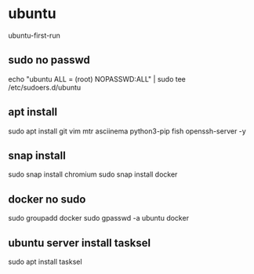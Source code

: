 # ubuntu
ubuntu-first-run

## sudo no passwd
echo "ubuntu ALL = (root) NOPASSWD:ALL" | sudo tee /etc/sudoers.d/ubuntu

## apt install
sudo apt install git vim mtr asciinema python3-pip fish openssh-server -y

## snap install
sudo snap install chromium
sudo snap install docker

## docker no sudo
sudo groupadd docker
sudo gpasswd -a ubuntu docker

## ubuntu server install tasksel
sudo apt install tasksel

